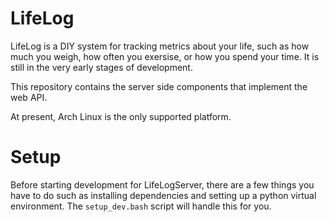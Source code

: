 # LifeLog

LifeLog is a DIY system for tracking metrics about your life, such as how much
you weigh, how often you exersise, or how you spend your time. It is still in
the very early stages of development.

This repository contains the server side components that implement the web API.

At present, Arch Linux is the only supported platform.

# Setup

Before starting development for LifeLogServer, there are a few things you have
to do such as installing dependencies and setting up a python virtual
environment. The `setup_dev.bash` script will handle this for you.
